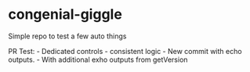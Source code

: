 # congenial-giggle

Simple repo to test a few auto things

PR Test: 
    - Dedicated controls
    - consistent logic
    - New commit with echo outputs.
    - With additional exho outputs from getVersion

